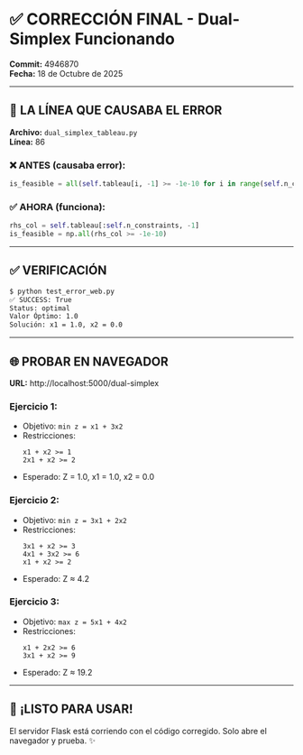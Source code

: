 # ✅ CORRECCIÓN FINAL - Dual-Simplex Funcionando

**Commit:** 4946870  
**Fecha:** 18 de Octubre de 2025  

---

## 🎯 LA LÍNEA QUE CAUSABA EL ERROR

**Archivo:** `dual_simplex_tableau.py`  
**Línea:** 86

### ❌ ANTES (causaba error):
```python
is_feasible = all(self.tableau[i, -1] >= -1e-10 for i in range(self.n_constraints))
```

### ✅ AHORA (funciona):
```python
rhs_col = self.tableau[:self.n_constraints, -1]
is_feasible = np.all(rhs_col >= -1e-10)
```

---

## ✅ VERIFICACIÓN

```bash
$ python test_error_web.py
✅ SUCCESS: True
Status: optimal
Valor Óptimo: 1.0
Solución: x1 = 1.0, x2 = 0.0
```

---

## 🌐 PROBAR EN NAVEGADOR

**URL:** http://localhost:5000/dual-simplex

### Ejercicio 1:
- Objetivo: `min z = x1 + 3x2`
- Restricciones:
  ```
  x1 + x2 >= 1
  2x1 + x2 >= 2
  ```
- Esperado: Z = 1.0, x1 = 1.0, x2 = 0.0

### Ejercicio 2:
- Objetivo: `min z = 3x1 + 2x2`
- Restricciones:
  ```
  3x1 + x2 >= 3
  4x1 + 3x2 >= 6
  x1 + x2 >= 2
  ```
- Esperado: Z ≈ 4.2

### Ejercicio 3:
- Objetivo: `max z = 5x1 + 4x2`
- Restricciones:
  ```
  x1 + 2x2 >= 6
  3x1 + x2 >= 9
  ```
- Esperado: Z ≈ 19.2

---

## 🎉 **¡LISTO PARA USAR!**

El servidor Flask está corriendo con el código corregido.
Solo abre el navegador y prueba. ✨
